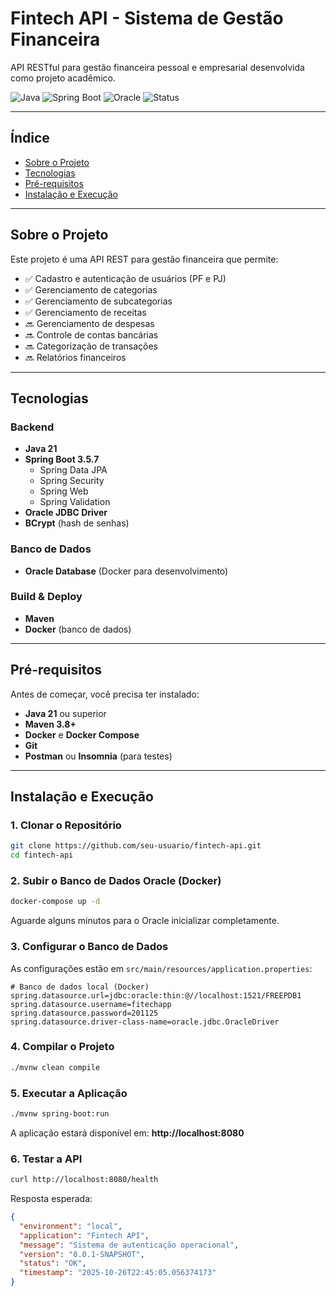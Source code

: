 # Fintech API - Sistema de Gestão Financeira

API RESTful para gestão financeira pessoal e empresarial desenvolvida como projeto acadêmico.

![Java](https://img.shields.io/badge/Java-21-orange)
![Spring Boot](https://img.shields.io/badge/Spring%20Boot-3.5.7-green)
![Oracle](https://img.shields.io/badge/Oracle-Database-red)
![Status](https://img.shields.io/badge/Status-Em%20Desenvolvimento-yellow)

---

## Índice

- [Sobre o Projeto](#sobre-o-projeto)
- [Tecnologias](#tecnologias)
- [Pré-requisitos](#pré-requisitos)
- [Instalação e Execução](#instalação-e-execução)

---

## Sobre o Projeto

Este projeto é uma API REST para gestão financeira que permite:

- ✅ Cadastro e autenticação de usuários (PF e PJ)
- ✅ Gerenciamento de categorias
- ✅ Gerenciamento de subcategorias
- ✅ Gerenciamento de receitas
- 🔜 Gerenciamento de despesas
- 🔜 Controle de contas bancárias
- 🔜 Categorização de transações
- 🔜 Relatórios financeiros

---

## Tecnologias

### Backend

- **Java 21**
- **Spring Boot 3.5.7**
  - Spring Data JPA
  - Spring Security
  - Spring Web
  - Spring Validation
- **Oracle JDBC Driver**
- **BCrypt** (hash de senhas)

### Banco de Dados

- **Oracle Database** (Docker para desenvolvimento)

### Build & Deploy

- **Maven**
- **Docker** (banco de dados)

---

## Pré-requisitos

Antes de começar, você precisa ter instalado:

- **Java 21** ou superior
- **Maven 3.8+**
- **Docker** e **Docker Compose**
- **Git**
- **Postman** ou **Insomnia** (para testes)

---

## Instalação e Execução

### 1. Clonar o Repositório

```bash
git clone https://github.com/seu-usuario/fintech-api.git
cd fintech-api
```

### 2. Subir o Banco de Dados Oracle (Docker)

```bash
docker-compose up -d
```

Aguarde alguns minutos para o Oracle inicializar completamente.

### 3. Configurar o Banco de Dados

As configurações estão em `src/main/resources/application.properties`:

```properties
# Banco de dados local (Docker)
spring.datasource.url=jdbc:oracle:thin:@//localhost:1521/FREEPDB1
spring.datasource.username=fitechapp
spring.datasource.password=201125
spring.datasource.driver-class-name=oracle.jdbc.OracleDriver
```

### 4. Compilar o Projeto

```bash
./mvnw clean compile
```

### 5. Executar a Aplicação

```bash
./mvnw spring-boot:run
```

A aplicação estará disponível em: **http://localhost:8080**

### 6. Testar a API

```bash
curl http://localhost:8080/health
```

Resposta esperada:

```json
{
  "environment": "local",
  "application": "Fintech API",
  "message": "Sistema de autenticação operacional",
  "version": "0.0.1-SNAPSHOT",
  "status": "OK",
  "timestamp": "2025-10-26T22:45:05.056374173"
}
```
